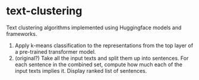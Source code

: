 # text-clustering

Text clustering algorithms implemented using Huggingface models and frameworks.

1. Apply k-means classification to the representations from the top layer of a pre-trained transformer model.  
2. (original?) Take all the input texts and split them up into sentences. For each sentence in the combined set, compute how much each of the input texts implies it.  Display ranked list of sentences.

